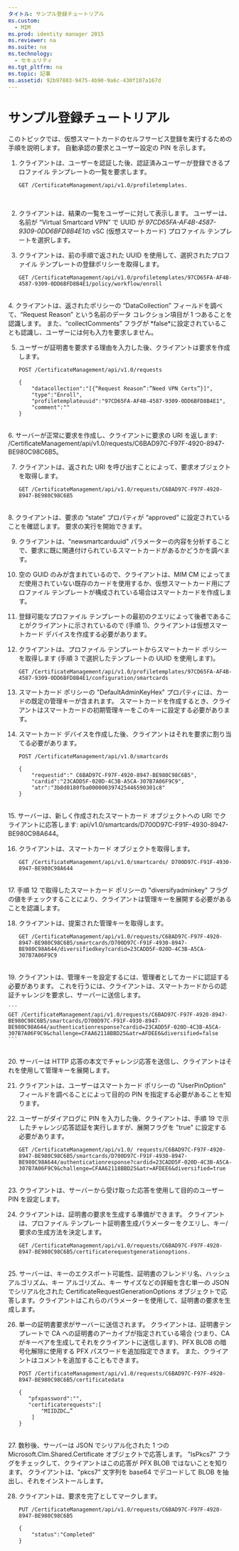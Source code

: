 ```yaml
---
タイトル: サンプル登録チュートリアル
ms.custom: 
  - MIM
ms.prod: identity manager 2015
ms.reviewer: na
ms.suite: na
ms.technology: 
  - セキュリティ
ms.tgt_pltfrm: na
ms.topic: 記事
ms.assetid: 92b97803-9475-4b90-9a6c-430f107a167d
---
```

# サンプル登録チュートリアル
このトピックでは、仮想スマートカードのセルフサービス登録を実行するための手順を説明します。 自動承認の要求とユーザー設定の PIN を示します。
1.  クライアントは、ユーザーを認証した後、認証済みユーザーが登録できるプロファイル テンプレートの一覧を要求します。

    ```
    GET /CertificateManagement/api/v1.0/profiletemplates. 
    ```
    <br/>
2.  クライアントは、結果の一覧をユーザーに対して表示します。 ユーザーは、名前が “Virtual Smartcard VPN” で UUID が *97CD65FA-AF4B-4587-9309-0DD6BFD8B4E1*の vSC (仮想スマートカード) プロファイル テンプレートを選択します。

3.  クライアントは、前の手順で返された UUID を使用して、選択されたプロファイル テンプレートの登録ポリシーを取得します。

    ```
    GET /CertificateManagement/api/v1.0/profiletemplates/97CD65FA-AF4B-4587-9309-0DD6BFD8B4E1/policy/workflow/enroll
    ```
 <br/>   
4.  クライアントは、返されたポリシーの “DataCollection” フィールドを調べて、“Request Reason” という名前のデータ コレクション項目が 1 つあることを認識します。 また、“collectComments” フラグが *false*に設定されていることも認識し、ユーザーには何も入力を要求しません。

5.  ユーザーが証明書を要求する理由を入力した後、クライアントは要求を作成します。 

    ```
    POST /CertificateManagement/api/v1.0/requests 
    
    {
        "datacollection":"[{“Request Reason”:”Need VPN Certs”}]",
        "type":"Enroll",
        "profiletemplateuuid":"97CD65FA-AF4B-4587-9309-0DD6BFD8B4E1",
        "comment":""
    }
    ```
<br/>
6.  サーバーが正常に要求を作成し、クライアントに要求の URI を返します: /CertificateManagement/api/v1.0/requests/C6BAD97C-F97F-4920-8947-BE980C98C6B5。

7.  クライアントは、返された URI を呼び出すことによって、要求オブジェクトを取得します。

    ```
    GET /CertificateManagement/api/v1.0/requests/C6BAD97C-F97F-4920-8947-BE980C98C6B5
    ```
<br/> 
8.  クライアントは、要求の “state” プロパティが “approved” に設定されていることを確認します。 要求の実行を開始できます。

9.  クライアントは、"newsmartcarduuid" パラメーターの内容を分析することで、要求に既に関連付けられているスマートカードがあるかどうかを調べます。 

10. 空の GUID のみが含まれているので、クライアントは、MIM CM によってまだ使用されていない既存のカードを使用するか、仮想スマートカード用にプロファイル テンプレートが構成されている場合はスマートカードを作成します。 

11. 登録可能なプロファイル テンプレートの最初のクエリによって後者であることがクライアントに示されているので (手順 1)、クライアントは仮想スマートカード デバイスを作成する必要があります。 

12. クライアントは、プロファイル テンプレートからスマートカード ポリシーを取得します (手順 3 で選択したテンプレートの UUID を使用します)。 

    ```
    GET /CertificateManagement/api/v1.0/profiletemplates/97CD65FA-AF4B-4587-9309-0DD6BFD8B4E1/configuration/smartcards 
    ```
13. スマートカード ポリシーの "DefaultAdminKeyHex" プロパティには、カードの既定の管理キーが含まれます。 スマートカードを作成するとき、クライアントはスマートカードの初期管理キーをこのキーに設定する必要があります。  

14. スマートカード デバイスを作成した後、クライアントはそれを要求に割り当てる必要があります。

    ```
    POST /CertificateManagement/api/v1.0/smartcards 
    
    {
        "requestid":" C6BAD97C-F97F-4920-8947-BE980C98C6B5",
        "cardid":"23CADD5F-020D-4C3B-A5CA-307B7A06F9C9",
        "atr":"3b8d0180fba000000397425446590301c8"
    }
    ```
<br/>
15. サーバーは、新しく作成されたスマートカード オブジェクトへの URI でクライアントに応答します: api/v1.0/smartcards/D700D97C-F91F-4930-8947-BE980C98A644。

16. クライアントは、スマートカード オブジェクトを取得します。

    ```
    GET /CertificateManagement/api/v1.0/smartcards/ D700D97C-F91F-4930-8947-BE980C98A644
    ```
<br/>
17. 手順 12 で取得したスマートカード ポリシーの "diversifyadminkey" フラグの値をチェックすることにより、クライアントは管理キーを展開する必要があることを認識します。

18. クライアントは、提案された管理キーを取得します。

    ``` 
    GET /CertificateManagement/api/v1.0/requests/C6BAD97C-F97F-4920-8947-BE980C98C6B5/smartcards/D700D97C-F91F-4930-8947-BE980C98A644/diversifiedkey?cardid=23CADD5F-020D-4C3B-A5CA-307B7A06F9C9 
    ```
<br/>
19. クライアントは、管理キーを設定するには、管理者としてカードに認証する必要があります。 これを行うには、クライアントは、スマートカードからの認証チャレンジを要求し、サーバーに送信します。

    ```
    GET /CertificateManagement/api/v1.0/requests/C6BAD97C-F97F-4920-8947-BE980C98C6B5/smartcards/D700D97C-F91F-4930-8947-BE980C98A644/authenticationresponse?cardid=23CADD5F-020D-4C3B-A5CA-307B7A06F9C9&challenge=CFAA62118BBD25&atr=AFDEE6&diversified=false
    ```
<br/>
20. サーバーは HTTP 応答の本文でチャレンジ応答を送信し、クライアントはそれを使用して管理キーを展開します。

21. クライアントは、ユーザーはスマートカード ポリシーの "UserPinOption" フィールドを調べることによって目的の PIN を指定する必要があることを知ります。 

22. ユーザーがダイアログに PIN を入力した後、クライアントは、手順 19 で示したチャレンジ応答認証を実行しますが、展開フラグを "true" に設定する必要があります。

    ```
    GET /CertificateManagement/api/v1.0/ requests/C6BAD97C-F97F-4920-8947-BE980C98C6B5/smartcards/D700D97C-F91F-4930-8947-BE980C98A644/authenticationresponse?cardid=23CADD5F-020D-4C3B-A5CA-307B7A06F9C9&challenge=CFAA62118BBD25&atr=AFDEE6&diversified=true 
    ```
<br/>
23. クライアントは、サーバーから受け取った応答を使用して目的のユーザー PIN を設定します。

24. クライアントは、証明書の要求を生成する準備ができます。 クライアントは、プロファイル テンプレート証明書生成パラメーターをクエリし、キー/要求の生成方法を決定します。 

    ```
    GET /CertificateManagement/api/v1.0/requests/C6BAD97C-F97F-4920-8947-BE980C98C6B5/certificaterequestgenerationoptions.
    ```
<br/>
25. サーバーは、キーのエクスポート可能性、証明書のフレンドリ名、ハッシュ アルゴリズム、キー アルゴリズム、キー サイズなどの詳細を含む単一の JSON でシリアル化された CertificateRequestGenerationOptions オブジェクトで応答します。クライアントはこれらのパラメーターを使用して、証明書の要求を生成します。

26. 単一の証明書要求がサーバーに送信されます。 クライアントは、証明書テンプレートで CA への証明書のアーカイブが指定されている場合 (つまり、CA がキーペアを生成してそれをクライアントに送信します)、PFX BLOB の暗号化解除に使用する PFX パスワードを追加指定できます。 また、クライアントはコメントを追加することもできます。

    ```
    POST /CertificateManagement/api/v1.0/requests/C6BAD97C-F97F-4920-8947-BE980C98C6B5/certificatedata
    
    {
       "pfxpassword":"",
       "certificaterequests":[
           "MIIDZDC…”
        ]
    }   
    ```
<br/>
27. 数秒後、サーバーは JSON でシリアル化された 1 つの Microsoft.Clm.Shared.Certificate オブジェクトで応答します。 "IsPkcs7" フラグをチェックして、クライアントはこの応答が PFX BLOB ではないことを知ります。 クライアントは、"pkcs7" 文字列を base64 でデコードして BLOB を抽出し、それをインストールします。 

28. クライアントは、要求を完了としてマークします。

    ```
    PUT /CertificateManagement/api/v1.0/requests/C6BAD97C-F97F-4920-8947-BE980C98C6B5 
    
    {
        "status":"Completed"
    }
    ```


<!--HONumber=Mar16_HO1-->


